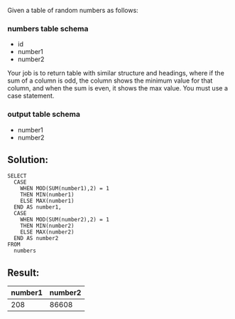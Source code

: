 Given a table of random numbers as follows:

### numbers table schema

-   id
-   number1
-   number2

Your job is to return table with similar structure and headings, where if the sum of a column is odd, the column shows the minimum value for that column, and when the sum is even, it shows the max value. You must use a case statement.

### output table schema

-   number1
-   number2

## Solution:

```
SELECT 
  CASE 
    WHEN MOD(SUM(number1),2) = 1 
    THEN MIN(number1) 
    ELSE MAX(number1) 
  END AS number1,
  CASE 
    WHEN MOD(SUM(number2),2) = 1 
    THEN MIN(number2) 
    ELSE MAX(number2) 
  END AS number2
FROM 
  numbers
```

## Result:

| number1 | number2 |
| --- | --- |
| 208 | 86608 |